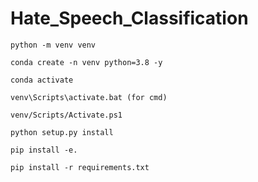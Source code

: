 # Hate_Speech_Classification
```
python -m venv venv
```
```
conda create -n venv python=3.8 -y
```
```
conda activate
```
```
venv\Scripts\activate.bat (for cmd)
``` 
```
venv/Scripts/Activate.ps1 
```
```
python setup.py install
```
```
pip install -e.
```
```
pip install -r requirements.txt
```
